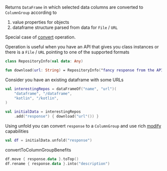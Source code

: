 [//]: # (title: unfold)
<!---IMPORT org.jetbrains.kotlinx.dataframe.samples.api.Modify-->

Returns `DataFrame` in which selected data columns are converted to `ColumnGroup` according to
1. value properties for objects
2. dataframe structure parsed from data for `File` / `URL`

Special case of [convert](convert.md) operation. 

Operation is useful when you have an API that gives you class instances or there is a `File` / `URL` pointing to one of the supported formats

<!---FUN convertToColumnGroupUseCase-->

```kotlin
class RepositoryInfo(val data: Any)

fun download(url: String) = RepositoryInfo("fancy response from the API")
```

<!---END-->

Consider you have an existing dataframe with some URLs

<!---FUN convertToColumnGroupData-->

```kotlin
val interestingRepos = dataFrameOf("name", "url")(
    "dataframe", "/dataframe",
    "kotlin", "/kotlin",
)

val initialData = interestingRepos
    .add("response") { download("url"()) }
```

<!---END-->

Using unfold you can convert `response` to a `ColumnGroup` and use rich [modify](modify.md) capabilities 

<!---FUN convertToColumnGroup-->

```kotlin
val df = initialData.unfold("response")
```

<!---END-->

convertToColumnGroupBenefits

<!---FUN convertToColumnGroupBenefits-->

```kotlin
df.move { response.data }.toTop()
df.rename { response.data }.into("description")
```

<!---END-->
